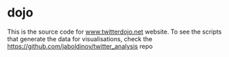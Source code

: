 # dojo

This is the source code for www.twitterdojo.net website. To see the scripts that generate the data for visualisations, check the https://github.com/jaboldinov/twitter_analysis repo
